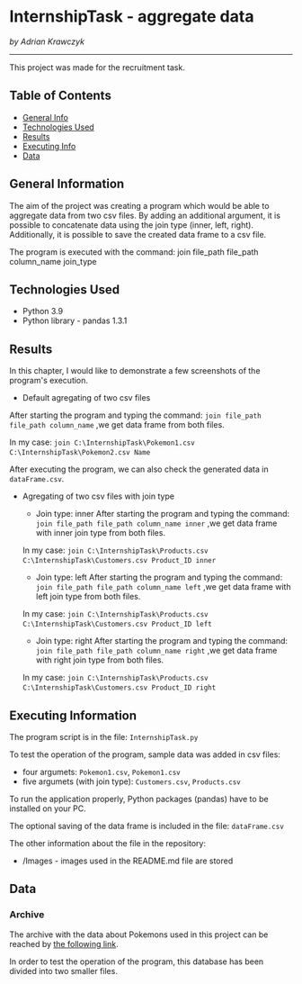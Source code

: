# InternshipTask - aggregate data
*by Adrian Krawczyk*
***
This project was made for the recruitment task.
## Table of Contents
- [General Info](#general_info)
- [Technologies Used](#tec)
- [Results](#results)
- [Executing Info](#exeInfo)
- [Data](#data)
## <a name="general_info" /> General Information
The aim of the project was creating a program which would be able to aggregate data from two csv files. 
By adding an additional argument, it is possible to concatenate data using the join type (inner, left, right).
Additionally, it is possible to save the created data frame to a csv file.

The program is executed with the command: join file_path file_path column_name join_type
## <a name="tec" /> Technologies Used
- Python 3.9
- Python library - pandas 1.3.1
## <a name="results" /> Results
In this chapter, I would like to demonstrate a few screenshots of the program's execution.

- Default agregating of two csv files

After starting the program and typing the command: `join file_path file_path column_name` ,we get data frame from both files.

In my case: `join C:\InternshipTask\Pokemon1.csv C:\InternshipTask\Pokemon2.csv Name`
![]()

After executing the program, we can also check the generated data in `dataFrame.csv`.
![]()

- Agregating of two csv files with join type

  - Join type: inner
  After starting the program and typing the command: `join file_path file_path column_name inner` ,we get data frame with inner join type from both files.
  
  In my case: `join C:\InternshipTask\Products.csv C:\InternshipTask\Customers.csv Product_ID inner`
  ![]()
  
  - Join type: left
  After starting the program and typing the command: `join file_path file_path column_name left` ,we get data frame with left join type from both files.
  
  In my case: `join C:\InternshipTask\Products.csv C:\InternshipTask\Customers.csv Product_ID left`
  ![]()
  
  - Join type: right
  After starting the program and typing the command: `join file_path file_path column_name right` ,we get data frame with right join type from both files.
  
  In my case: `join C:\InternshipTask\Products.csv C:\InternshipTask\Customers.csv Product_ID right`
  ![]()
## <a name="exeInfo" /> Executing Information
The program script is in the file: `InternshipTask.py`

To test the operation of the program, sample data was added in csv files:
- four argumets: `Pokemon1.csv`, `Pokemon1.csv`
- five argumets (with join type): `Customers.csv`, `Products.csv`

To run the application properly, Python packages (pandas) have to be installed on your PC.

The optional saving of the data frame is included in the file: `dataFrame.csv`

The other information about the file in the repository:
- /Images - images used in the README.md file are stored
## <a name="data" /> Data
### Archive
The archive with the data about Pokemons used in this project can be reached by [the following link](https://gist.github.com/armgilles/194bcff35001e7eb53a2a8b441e8b2c6).

In order to test the operation of the program, this database has been divided into two smaller files.
